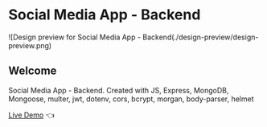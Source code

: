 # Social Media App - Backend

![Design preview for Social Media App - Backend(./design-preview/design-preview.png)

## Welcome

Social Media App - Backend. Created with JS, Express, MongoDB, Mongoose, multer, jwt, dotenv, cors, bcrypt, morgan, body-parser, helmet

[Live Demo](https://social-app-1-frontend.vercel.app/) 👈
